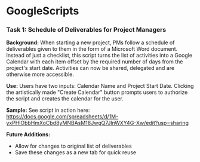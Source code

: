 # GoogleScripts

### **Task 1: Schedule of Deliverables for Project Managers**

**Background:** When starting a new project, PMs follow a schedule of deliverables given to them in the form of a Microsoft Word document. Instead of just a checklist, this script turns the list of activities into a Google Calendar with each item offset by the required number of days from the project's start date. Activities can now be shared, delegated and are otherwise more accessible.   

**Use:** Users have two inputs: Calendar Name and Project Start Date. Clicking the artistically made "Create Calendar" button prompts users to authorize the script and creates the calendar for the user. 

**Sample:** See script in action here: https://docs.google.com/spreadsheets/d/1M-yxPHlObbHmXoCbd8yMNBAsM18JwgQ7JlnWXY4G-Xw/edit?usp=sharing

**Future Additions:**  
- Allow for changes to original list of deliverables
- Save these changes as a new tab for quick reuse


